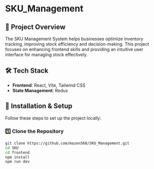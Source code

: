 # SKU_Management

## 📌 Project Overview  
The SKU Management System helps businesses optimize inventory tracking, improving stock efficiency and decision-making. This project focuses on enhancing frontend skills and providing an intuitive user interface for managing stock effectively.

## 🛠️ Tech Stack  
- **Frontend**: React, Vite, Tailwind CSS  
- **State Management**: Redux  

## 🔧 Installation & Setup  
Follow these steps to set up the project locally:  

### 1️⃣ Clone the Repository  
```bash
git clone https://github.com/mazen568/SKU_Management.git
cd SKU
cd frontend
npm install
npm run dev

